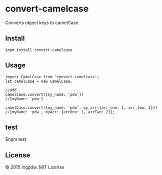 # convert-camelcase

Converts object keys to camelCase


## Install

```
$npm install convert-camelcase
```

## Usage

```
import CamelCase from 'convert-camelcase';
let camelCase = new CamelCase;

//add
camelCase.convert({my_name: 'pdw'})
//{myName: 'pdw'}

camelCase.convert({my_name: 'pdw', my_arr:{arr_one: 1, arr_two: 2}})
//{myName: 'pdw', myArr: {arrOne: 1, arrTwo: 2}};

```

## test
$npm test

## License
© 2015 ingpdw. MIT License
